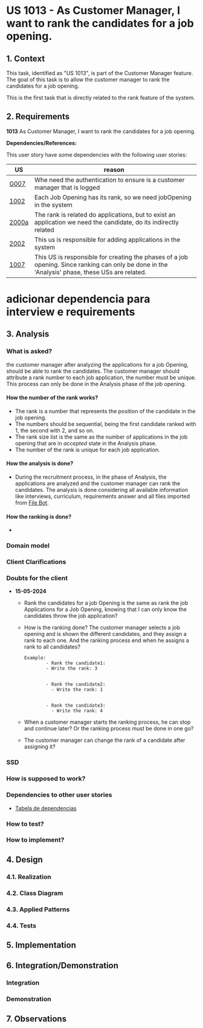 # US 1013 - As Customer Manager, I want to rank the candidates for a job opening.

## 1. Context

This task, identified as "US 1013", is part of the Customer Manager feature. The goal of this task is to allow the customer manager to rank the candidates for a job opening.

This is the first task that is directly related to the rank feature of the system.

## 2. Requirements

**1013** As Customer Manager, I want to rank the candidates for a job opening.

**Dependencies/References:**<a id="dependencias"></a>

This user story have some dependencies with the following user stories:


| US                                       | reason                                                                                                                                          |
|------------------------------------------|-------------------------------------------------------------------------------------------------------------------------------------------------|
| [G007](../../SprintB/g007/readme.md)     | Whe need the authentication to ensure is a customer manager that is logged                                                                      |
| [1002](../../SprintB/us1002/readme.md)   | Each Job Opening has its rank, so we need jobOpening in the system                                                                              |
| [2000a](../../SprintB/us2000a/readme.md) | The rank is related do applications, but to exist an application we need the candidate, do its indirectly related                               |
| [2002](../../SprintB/us2002/readme.md)   | This us is responsible for adding applications in the system                                                                                    |
| [1007](../../SprintB/us1007)             | This US is responsible for creating the phases of a job opening. Since ranking can only be done in the 'Analysis' phase, these USs are related. |


# adicionar dependencia para interview e requirements

## 3. Analysis

### What is asked?

the customer manager after analyzing the applications for a job Opening, should be able to rank the candidates. 
The customer manager should attribute a rank number to each job application, the number must be unique.
This process can only be done in the Analysis phase of the job opening.

#### How the number of the rank works?

- The rank is a number that represents the position of the candidate in the job opening.
- The numbers should be sequential, being the first candidate ranked with 1, the second with 2, and so on.
- The rank size list is the same as the number of applications in the job opening that are in *accepted* state 
in the Analysis phase.
- The number of the rank is unique for each job application.


#### How the analysis is done?

- During the recruitment process, in the phase of Analysis, the applications 
are analyzed and the customer manager can rank the candidates. 
The analysis is done considering all available information like interviews, 
curriculum, requirements answer and all files imported from [File Bot](../../SprintB/us2002/readme.md).


#### How the ranking is done?

- 


### Domain model

### Client Clarifications


### Doubts for the client

- **15-05-2024**
  - Rank the candidates for a job Opening is the same as rank the job Applications for a Job Opening, knowing that I can only know the candidates throw the job application? 

  - How is the ranking done? The customer manager selects a job opening and is shown the different candidates, and they assign a rank to each one. And the ranking process end when he assigns a rank to all candidates?

        Example: 
                - Rank the candidate1:
                - Write the rank: 3
            
            
                - Rank the candidate2:
                  - Write the rank: 1
            
            
                - Rank the candidate3:
                  - Write the rank: 4

  - When a customer manager starts the ranking process, he can stop and continue later? Or the ranking process must be done in one go?  
  - The customer manager can change the rank of a candidate after assigning it?
  


### SSD

### How is supposed to work?

### Dependencies to other user stories
- [Tabela de dependencias](#dependencias)

### How to test?

### How to implement?






## 4. Design


### 4.1. Realization



### 4.2. Class Diagram


### 4.3. Applied Patterns



### 4.4. Tests





## 5. Implementation

## 6. Integration/Demonstration

### Integration


### Demonstration



## 7. Observations

